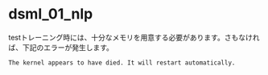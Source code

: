 # dsml_01_nlp

testトレーニング時には、十分なメモリを用意する必要があります。さもなければ、下記のエラーが発生します。

`The kernel appears to have died. It will restart automatically.`
